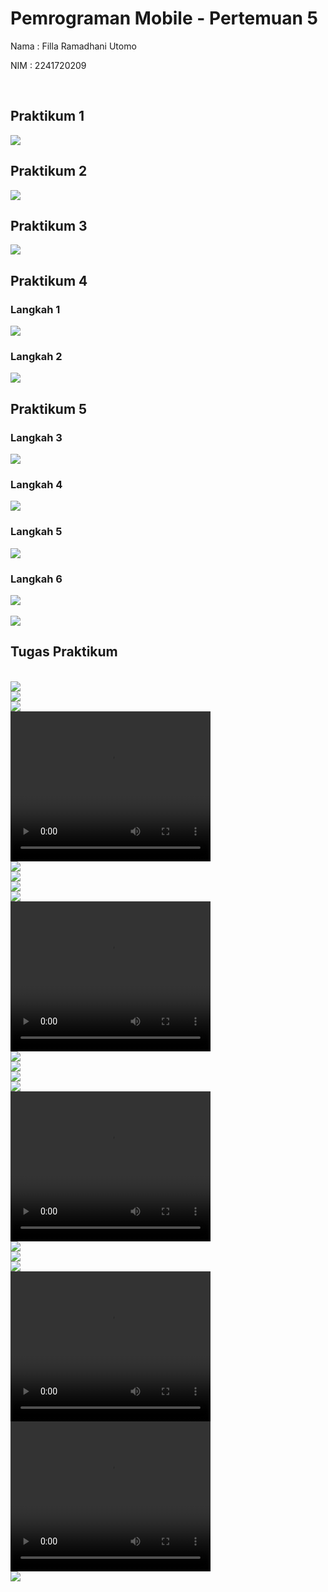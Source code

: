# Pemrograman Mobile - Pertemuan 5

Nama : Filla Ramadhani Utomo

NIM : 2241720209


<br>

## Praktikum 1

<img src="docs/01.png">

<br>

## Praktikum 2

<img src="docs/02.png">

<br>

## Praktikum 3

<img src="docs/03.png">

<br>

## Praktikum 4

### Langkah 1

<img src="docs/P4L1.png">

### Langkah 2

<img src="docs/P4L2.png">

<br>

## Praktikum 5

### Langkah 3

<img src="docs/P5L3.png">

### Langkah 4

<img src="docs/P5L4.png">

### Langkah 5

<img src="docs/P5L5.png">

### Langkah 6

<img src="docs/P5L6.png">

<br>
<br>

<img src="docs/P5L61.png">

<br>

## Tugas Praktikum

<br>

<img src="docs/namerApp/01.png">

<br>

<img src="docs/namerApp/02.png">

<br>

<img src="docs/namerApp/03.png">

<br>

<video width="320" height="240" controls>
  <source src="docs\namerApp\04.mp4" type="video/mp4">
</video>

<br>

<img src="docs/namerApp/05.png">

<br>

<img src="docs/namerApp/06.png">

<br>

<img src="docs/namerApp/07.png">

<br>

<img src="docs/namerApp/08.png">

<br>

<video width="320" height="240" controls>
  <source src="docs\namerApp\09.mp4" type="video/mp4">
</video>

<br>

<img src="docs/namerApp/10.png">

<br>

<img src="docs/namerApp/11.png">

<br>

<img src="docs/namerApp/12.png">

<br>

<img src="docs/namerApp/13.png">

<br>

<video width="320" height="240" controls>
  <source src="docs\namerApp\14.mp4" type="video/mp4">
</video>

<br>

<img src="docs/namerApp/15.png">

<br>

<img src="docs/namerApp/16.png">

<br>

<img src="docs/namerApp/17.png">

<br>

<video width="320" height="240" controls>
  <source src="docs\namerApp\18.mp4" type="video/mp4">
</video>

<br>

<video width="320" height="240" controls>
  <source src="docs\namerApp\19.mp4" type="video/mp4">
</video>

<br>

<img src="docs/namerApp/20.png">

<br>
